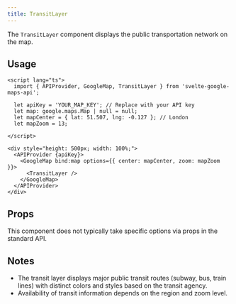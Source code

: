 ```yaml
---
title: TransitLayer
---
```

The `TransitLayer` component displays the public transportation network on the map.

## Usage

```svelte
<script lang="ts">
  import { APIProvider, GoogleMap, TransitLayer } from 'svelte-google-maps-api';

  let apiKey = 'YOUR_MAP_KEY'; // Replace with your API key
  let map: google.maps.Map | null = null;
  let mapCenter = { lat: 51.507, lng: -0.127 }; // London
  let mapZoom = 13;

</script>

<div style="height: 500px; width: 100%;">
  <APIProvider {apiKey}>
    <GoogleMap bind:map options={{ center: mapCenter, zoom: mapZoom }}>
      <TransitLayer />
    </GoogleMap>
  </APIProvider>
</div>
```

## Props

This component does not typically take specific options via props in the standard API.

## Notes

*   The transit layer displays major public transit routes (subway, bus, train lines) with distinct colors and styles based on the transit agency.
*   Availability of transit information depends on the region and zoom level. 